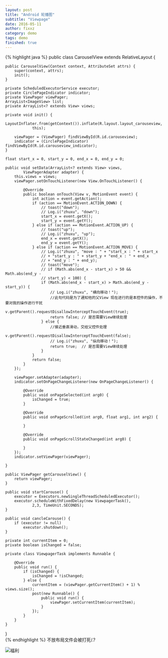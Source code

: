 ```yaml
---
layout: post
title: "Android 轮播图"
subtitle: "Viewpage"
date: 2016-05-11
author: fixxz
category: demo
tags: demo
finished: true
---
```

{% highlight java %}
public class CarouselView extends RelativeLayout {  
  
    public CarouselView(Context context, AttributeSet attrs) {  
        super(context, attrs);  
        init();  
    }   
  
    private ScheduledExecutorService executor;  
    private CirclePageIndicator indicator;  
    private ViewPager viewPager;  
    ArrayList<ImageView> list;  
    private ArrayList<? extends View> views;  
  
    private void init() {  
        LayoutInflater.from(getContext()).inflate(R.layout.layout_carouseview,  
                this);  
  
        viewPager = (ViewPager) findViewById(R.id.carouseview);  
        indicator = (CirclePageIndicator) findViewById(R.id.carouseview_indicator);  
    }  
  
    float start_x = 0, start_y = 0, end_x = 0, end_y = 0;  
  
    public void setData(ArrayList<? extends View> views,  
            ViewPagerAdapter adapter) {  
        this.views = views;  
        viewPager.setOnTouchListener(new View.OnTouchListener() {  
  
            @Override  
            public boolean onTouch(View v, MotionEvent event) {  
                int action = event.getAction();  
                if (action == MotionEvent.ACTION_DOWN) {  
                    // toast("down");  
                    // Log.i("zhuxu", "down");  
                    start_x = event.getX();  
                    start_y = event.getY();  
                } else if (action == MotionEvent.ACTION_UP) {  
                    // toast("up");  
                    // Log.i("zhuxu", "up");  
                    end_x = event.getX();  
                    end_y = event.getY();  
                } else if (action == MotionEvent.ACTION_MOVE) {  
                    // Log.i("zhuxu", "move : " + "start_x : " + start_x  
                    // + "start_y : " + start_y + "end_x : " + end_x  
                    // + "end_y : " + end_y);  
                    // toast("move");  
                    // if (Math.abs(end_x - start_x) > 50 && Math.abs(end_y -  
                    // start_y) < 100) {  
                    if (Math.abs(end_x - start_x) > Math.abs(end_y - start_y)) {  
                        // Log.i("zhuxu", "横向移动！");  
                        //此句代码是为了通知他的父View 现在进行的是本控件的操作，不要对我的操作进行干扰  
                        v.getParent().requestDisallowInterceptTouchEvent(true);  
                        return false; // 是否需要View继续处理  
                    } else {  
                        //接近垂直滑动，交给父控件处理  
                        v.getParent().requestDisallowInterceptTouchEvent(false);  
                        // Log.i("zhuxu", "纵向移动！");  
                        return true;  // 是否需要View继续处理  
                    }  
                }  
                return false;  
            }  
        });  
  
        viewPager.setAdapter(adapter);  
        indicator.setOnPageChangeListener(new OnPageChangeListener() {  
  
            @Override  
            public void onPageSelected(int arg0) {  
                isChanged = true;  
            }  
  
            @Override  
            public void onPageScrolled(int arg0, float arg1, int arg2) {  
  
            }  
  
            @Override  
            public void onPageScrollStateChanged(int arg0) {  
  
            }  
        });  
        indicator.setViewPager(viewPager);  
  
    }  
  
    public ViewPager getCarouselView() {  
        return viewPager;  
    }  
  
    public void startCarouse() {  
        executor = Executors.newSingleThreadScheduledExecutor();  
        executor.scheduleWithFixedDelay(new ViewpagerTask(),  
                2,3, TimeUnit.SECONDS);  
    }  
  
    public void cancleCarouse() {  
        if (executor != null)  
            executor.shutdown();  
    }  
  
    private int currentItem = 0;  
    private boolean isChanged = false;  
  
    private class ViewpagerTask implements Runnable {  
  
        @Override  
        public void run() {  
            if (isChanged) {  
                isChanged = !isChanged;  
            } else {  
                currentItem = (viewPager.getCurrentItem() + 1) % views.size();  
                post(new Runnable() {  
                    public void run() {  
                        viewPager.setCurrentItem(currentItem);  
                    }  
                });  
            }  
        }  
    }  
}  
{% endhighlight %}
不放布局文件会被打死/.?

![福利](https://i.niupic.com/images/2016/05/24/tKjdve.jpg)
